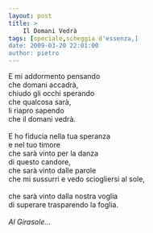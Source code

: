 ```yaml
---
layout: post
title: >
    Il Domani Vedrà
tags: [speciale,scheggia d'essenza,]
date: 2009-03-20 22:01:00
author: pietro
---
```

E mi addormento pensando<br/>che domani accadrà,<br/>chiudo gli occhi sperando<br/>che qualcosa sarà,<br/>li riapro sapendo<br/>che il domani vedrà.<br/><br/>E ho fiducia nella tua speranza<br/>e nel tuo timore<br/>che sarà vinto per la danza<br/>di questo candore,<br/>che sarà vinto dalle parole<br/>che mi sussurri e vedo sciogliersi al sole,<br/><br/>che sarà vinto dalla nostra voglia<br/>di superare trasparendo la foglia.<br/><br/><span style="font-style: italic">Al Girasole...</span>
